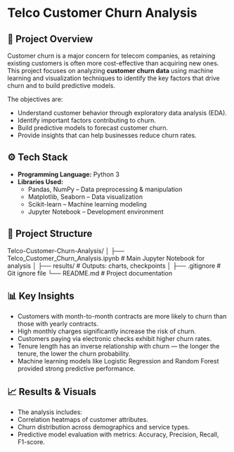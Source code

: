 # Telco Customer Churn Analysis

## 📌 Project Overview
Customer churn is a major concern for telecom companies, as retaining existing customers is often more cost-effective than acquiring new ones.  
This project focuses on analyzing **customer churn data** using machine learning and visualization techniques to identify the key factors that drive churn and to build predictive models.

The objectives are:
- Understand customer behavior through exploratory data analysis (EDA).
- Identify important factors contributing to churn.
- Build predictive models to forecast customer churn.
- Provide insights that can help businesses reduce churn rates.

## ⚙️ Tech Stack
- **Programming Language:** Python 3  
- **Libraries Used:**  
  - Pandas, NumPy – Data preprocessing & manipulation  
  - Matplotlib, Seaborn – Data visualization  
  - Scikit-learn – Machine learning modeling  
  - Jupyter Notebook – Development environment  

## 📂 Project Structure
Telco-Customer-Churn-Analysis/
│
├── Telco_Customer_Churn_Analysis.ipynb   # Main Jupyter Notebook for analysis
│
├── results/                              # Outputs: charts, checkpoints
│
├── .gitignore                            # Git ignore file
└── README.md                             # Project documentation


## 📊 Key Insights
 - Customers with month-to-month contracts are more likely to churn than those with yearly contracts.
 - High monthly charges significantly increase the risk of churn.
 - Customers paying via electronic checks exhibit higher churn rates.
 - Tenure length has an inverse relationship with churn — the longer the tenure, the lower the churn probability.
 - Machine learning models like Logistic Regression and Random Forest provided strong predictive performance.

## 📈 Results & Visuals
 - The analysis includes:
 - Correlation heatmaps of customer attributes.
 - Churn distribution across demographics and service types.
 - Predictive model evaluation with metrics: Accuracy, Precision, Recall, F1-score.
